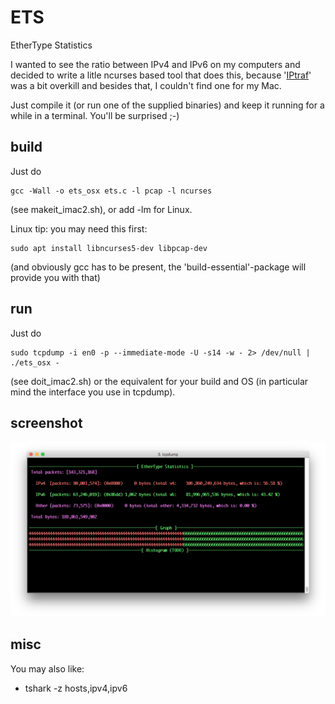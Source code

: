 # ETS
EtherType Statistics

I wanted to see the ratio between IPv4 and IPv6 on my computers and decided to write a litle ncurses
based tool that does this, because '[IPtraf](https://en.wikipedia.org/wiki/IPTraf)' was a bit 
overkill and besides that, I couldn't find one for my Mac.

Just compile it (or run one of the supplied binaries) and keep it running for a while in a terminal. You'll be surprised ;-)

## build
Just do
```
gcc -Wall -o ets_osx ets.c -l pcap -l ncurses
```
(see makeit_imac2.sh), or add -lm for Linux.

Linux tip: you may need this first:
```
sudo apt install libncurses5-dev libpcap-dev
```
(and obviously gcc has to be present, the 'build-essential'-package will provide you with that)

## run
Just do
```
sudo tcpdump -i en0 -p --immediate-mode -U -s14 -w - 2> /dev/null | ./ets_osx -
```
(see doit_imac2.sh) or the equivalent for your build and OS (in particular mind the interface you use in tcpdump).

## screenshot
![Alt text](/screenshot1.png?raw=true "Screenshot")

## misc
You may also like:
* tshark -z hosts,ipv4,ipv6

